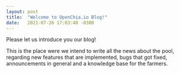 ```yaml
---
layout: post
title:  "Welcome to OpenChia.io Blog!"
date:   2021-07-26 17:03:48 -0300
---
```

Please let us introduce you our blog!

This is the place were we intend to write all the news about the pool, regarding new features that are implemented, bugs that got fixed, announcements in general and a knowledge base for the farmers.
